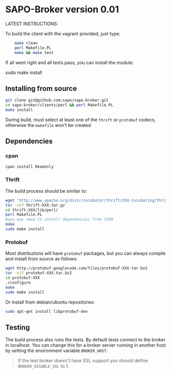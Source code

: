 SAPO-Broker version 0.01
========================

LATEST INSTRUCTIONS:

To build the client with the vagrant provided, just type:

```bash
	make clean
	perl Makefile.PL
	make && make test
```

If all went right and all tests pass, you can install the module:

sudo make install

## Installing from source

```bash
git clone git@github.com:sapo/sapo-broker.git
cd sapo-broker/clients/perl && perl Makefile.PL
make install
```

During build, must select at least one of the `thrift` or `protobuf` codecs, otherwise the `makefile` won't be created

## Dependencies

### cpan

```bash
cpan install Readonly

```


### Thrift

The build process should be similar to:

```bash
wget 'http://www.apache.org/dist//incubator/thrift/XXX-incubating/thrift-XXX.tar.gz'
tar -xzf thrift-XXX.tar.gz 
cd thrift-XXX/lib/perl/
perl Makefile.PL
#you may need to install dependencies from CPAN
make
sudo make install
```

### Protobuf

Most distributions will have `protobuf` packages, but you can always compile and install from source as follows:

```bash
wget http://protobuf.googlecode.com/files/protobuf-XXX.tar.bz2
tar -xjf protobuf-XXX.tar.bz2
cd protobuf-XXX
./configure
make
sudo make install
```
Or install from debian/ubuntu repositories:

```bash
sudo apt-get install libprotobuf-dev
```


## Testing

The build process also runs the tests. By default tests connect to the broker in localhost. You can change this for a broker server running in another host by setting the environment variable `BROKER_HOST`.

> If the test broker doesn't have SSL support you should define `BROKER_DISABLE_SSL` to 1.

